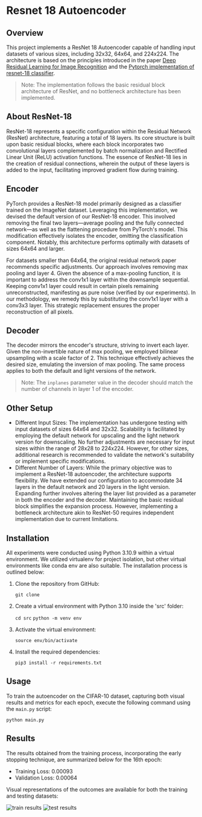 # Resnet 18 Autoencoder

## Overview
This project implements a ResNet 18 Autoencoder capable of handling input datasets of various sizes, including 32x32, 64x64, and 224x224. The architecture is based on the principles introduced in the paper [Deep Residual Learning for Image Recognition](http://arxiv.org/abs/1512.03385) and the [Pytorch implementation of resnet-18 classifier](https://pytorch.org/vision/main/_modules/torchvision/models/resnet.html#resnet18).

> Note: The implementation follows the basic residual block architecture of ResNet, and no bottleneck architecture has been implemented.

## About ResNet-18

ResNet-18 represents a specific configuration within the Residual Network (ResNet) architecture, featuring a total of 18 layers. Its core structure is built upon basic residual blocks, where each block incorporates two convolutional layers complemented by batch normalization and Rectified Linear Unit (ReLU) activation functions. The essence of ResNet-18 lies in the creation of residual connections, wherein the output of these layers is added to the input, facilitating improved gradient flow during training.

## Encoder

PyTorch provides a ResNet-18 model primarily designed as a classifier trained on the ImageNet dataset. Leveraging this implementation, we devised the default version of our ResNet-18 encoder. This involved removing the final two layers—average pooling and the fully connected network—as well as the flattening procedure from PyTorch's model. This modification effectively isolates the encoder, omitting the classification component. Notably, this architecture performs optimally with datasets of sizes 64x64 and larger.

For datasets smaller than 64x64, the original residual network paper recommends specific adjustments. Our approach involves removing max pooling and layer 4. Given the absence of a max-pooling function, it is important to address the conv1x1 layer within the downsample sequential. Keeping conv1x1 layer could result in certain pixels remaining unreconstructed, manifesting as pure noise (verified by our experiments). In our methodology, we remedy this by substituting the conv1x1 layer with a conv3x3 layer. This strategic replacement ensures the proper reconstruction of all pixels.

## Decoder
The decoder mirrors the encoder's structure, striving to invert each layer. Given the non-invertible nature of max pooling, we employed bilinear upsampling with a scale factor of 2. This technique effectively achieves the desired size, emulating the inversion of max pooling. The same process applies to both the default and light versions of the network.

> Note: The `inplanes` parameter value in the decoder should match the number of channels in layer 1 of the encoder.

## Other Setup

- Different Input Sizes:
The implementation has undergone testing with input datasets of sizes 64x64 and 32x32. Scalability is facilitated by employing the default network for upscaling and the light network version for downscaling. No further adjustments are necessary for input sizes within the range of 28x28 to 224x224. However, for other sizes, additional research is recommended to validate the network's suitability or implement specific modifications.
- Different Number of Layers:
While the primary objective was to implement a ResNet-18 autoencoder, the architecture supports flexibility. We have extended our configuration to accommodate 34 layers in the default network and 20 layers in the light version. Expanding further involves altering the layer list provided as a parameter in both the encoder and the decoder. Maintaining the basic residual block simplifies the expansion process. However, implementing a bottleneck architecture akin to ResNet-50 requires independent implementation due to current limitations.

## Installation
All experiments were conducted using Python 3.10.9 within a virtual environment. We utilized virtualenv for project isolation, but other virtual environments like conda env are also suitable. The installation process is outlined below:
1. Clone the repository from GitHub:

    `git clone`

2. Create a virtual environment with Python 3.10 inside the 'src' folder:

    `cd src`
    `python -m venv env`

3. Activate the virtual environment:

    `source env/bin/activate`

4. Install the required dependencies:

    `pip3 install -r requirements.txt`


## Usage
To train the autoencoder on the CIFAR-10 dataset, capturing both visual results and metrics for each epoch, execute the following command using the `main.py` script:

    python main.py

## Results
The results obtained from the training process, incorporating the early stopping technique, are summarized below for the 16th epoch:

- Training Loss: 0.00093
- Validation Loss: 0.00064

Visual representations of the outcomes are available for both the training and testing datasets:

![train results](https://github.com/eleannavali/resnet-18-autoencoder/blob/main/img/16_epoch_from_train_dataset.png)
![test results](https://github.com/eleannavali/resnet-18-autoencoder/blob/main/img/16_epoch_from_test_dataset.png)



